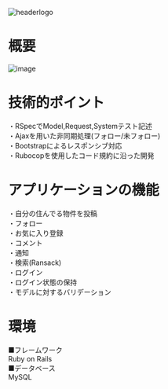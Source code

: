 ![headerlogo](https://user-images.githubusercontent.com/73694913/104428553-f740bd00-55c7-11eb-8935-0c57a0694f78.png)


# 概要
![image](https://user-images.githubusercontent.com/73694913/104434513-a6809280-55ce-11eb-8267-fadf970edc37.png)

# 技術的ポイント
・RSpecでModel,Request,Systemテスト記述  
・Ajaxを用いた非同期処理(フォロー/未フォロー)  
・Bootstrapによるレスポンシブ対応  
・Rubocopを使用したコード規約に沿った開発

# アプリケーションの機能
・自分の住んでる物件を投稿  
・フォロー  
・お気に入り登録  
・コメント  
・通知  
・検索(Ransack)  
・ログイン  
・ログイン状態の保持  
・モデルに対するバリデーション

# 環境
■フレームワーク  
 Ruby on Rails  
■データベース  
 MySQL
